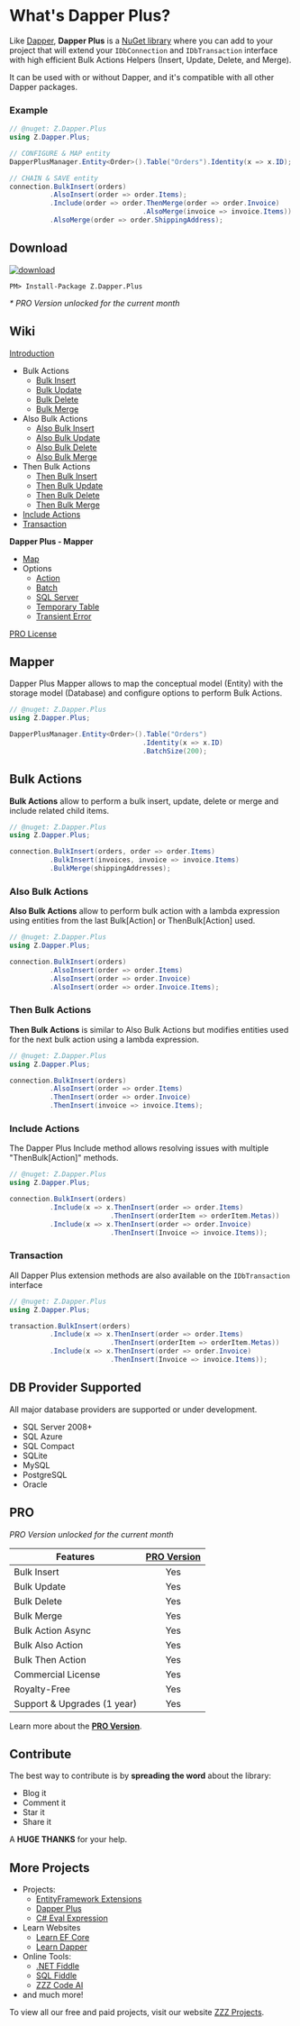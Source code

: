 # What's Dapper Plus?

Like [Dapper](https://github.com/StackExchange/dapper-dot-net), **Dapper Plus** is a [NuGet library](https://www.nuget.org/packages/Z.Dapper.Plus/) where you can add to your project that will extend your `IDbConnection` and `IDbTransaction` interface with high efficient Bulk Actions Helpers (Insert, Update, Delete, and Merge).

It can be used with or without Dapper, and it's compatible with all other Dapper packages.

### Example
```csharp
// @nuget: Z.Dapper.Plus
using Z.Dapper.Plus;

// CONFIGURE & MAP entity
DapperPlusManager.Entity<Order>().Table("Orders").Identity(x => x.ID);

// CHAIN & SAVE entity
connection.BulkInsert(orders)
          .AlsoInsert(order => order.Items);
          .Include(order => order.ThenMerge(order => order.Invoice)
                                 .AlsoMerge(invoice => invoice.Items))
          .AlsoMerge(order => order.ShippingAddress);	
```

## Download
<a href="https://www.nuget.org/packages/Z.Dapper.Plus/" target="_blank"><img src="https://zzzprojects.github.io/images/nuget/dapper-plus-v.svg" alt="download" /></a>
<a href="https://www.nuget.org/packages/Z.Dapper.Plus/" target="_blank"><img src="https://zzzprojects.github.io/images/nuget/dapper-plus-d.svg" alt="" /></a>

```
PM> Install-Package Z.Dapper.Plus
```

_* PRO Version unlocked for the current month_

## Wiki
[Introduction](https://dapper-plus.net/overview)

- Bulk Actions
   - [Bulk Insert](https://dapper-plus.net/bulk-insert)
   - [Bulk Update](https://dapper-plus.net/bulk-update)
   - [Bulk Delete](https://dapper-plus.net/bulk-delete)
   - [Bulk Merge](https://dapper-plus.net/bulk-merge)
- Also Bulk Actions
   - [Also Bulk Insert](https://dapper-plus.net/also-bulk-insert)
   - [Also Bulk Update](https://dapper-plus.net/also-bulk-update)
   - [Also Bulk Delete](https://dapper-plus.net/also-bulk-delete)
   - [Also Bulk Merge](https://dapper-plus.net/also-bulk-merge)
- Then Bulk Actions
   - [Then Bulk Insert](https://dapper-plus.net/then-bulk-insert)
   - [Then Bulk Update](https://dapper-plus.net/then-bulk-update)
   - [Then Bulk Delete](https://dapper-plus.net/then-bulk-delete)
   - [Then Bulk Merge](https://dapper-plus.net/then-bulk-merge)
- [Include Actions](https://dapper-plus.net/include-actions)
- [Transaction](https://dapper-plus.net/transaction)

**Dapper Plus - Mapper**
- [Map](https://dapper-plus.net/map)
- Options
   - [Action](https://dapper-plus.net/action-options)
   - [Batch](https://dapper-plus.net/batch-options)
   - [SQL Server](https://dapper-plus.net/sql-server-options)
   - [Temporary Table](https://dapper-plus.net/temporary-table-options)
   - [Transient Error](https://dapper-plus.net/transient-error-options)

[PRO License](https://dapper-plus.net/licensing)

## Mapper
Dapper Plus Mapper allows to map the conceptual model (Entity) with the storage model (Database) and configure options to perform Bulk Actions.
```csharp
// @nuget: Z.Dapper.Plus
using Z.Dapper.Plus;

DapperPlusManager.Entity<Order>().Table("Orders")
                                 .Identity(x => x.ID)
                                 .BatchSize(200);
```

## Bulk Actions
**Bulk Actions** allow to perform a bulk insert, update, delete or merge and include related child items.
```csharp
// @nuget: Z.Dapper.Plus
using Z.Dapper.Plus;

connection.BulkInsert(orders, order => order.Items)
          .BulkInsert(invoices, invoice => invoice.Items)
          .BulkMerge(shippingAddresses);
```
### Also Bulk Actions
**Also Bulk Actions** allow to perform bulk action with a lambda expression using entities from the last Bulk[Action] or ThenBulk[Action] used.

```csharp
// @nuget: Z.Dapper.Plus
using Z.Dapper.Plus;

connection.BulkInsert(orders)
          .AlsoInsert(order => order.Items)
          .AlsoInsert(order => order.Invoice)
          .AlsoInsert(order => order.Invoice.Items);
```
### Then Bulk Actions
**Then Bulk Actions** is similar to Also Bulk Actions but modifies entities used for the next bulk action using a lambda expression.

```csharp
// @nuget: Z.Dapper.Plus
using Z.Dapper.Plus;

connection.BulkInsert(orders)
          .AlsoInsert(order => order.Items)
          .ThenInsert(order => order.Invoice)
          .ThenInsert(invoice => invoice.Items);
```

### Include Actions
The Dapper Plus Include method allows resolving issues with multiple "ThenBulk[Action]" methods.

```csharp
// @nuget: Z.Dapper.Plus
using Z.Dapper.Plus;

connection.BulkInsert(orders)
          .Include(x => x.ThenInsert(order => order.Items)
                         .ThenInsert(orderItem => orderItem.Metas))
          .Include(x => x.ThenInsert(order => order.Invoice)
                         .ThenInsert(Invoice => invoice.Items));   	
```

### Transaction
All Dapper Plus extension methods are also available on the `IDbTransaction` interface
```csharp
// @nuget: Z.Dapper.Plus
using Z.Dapper.Plus;

transaction.BulkInsert(orders)
          .Include(x => x.ThenInsert(order => order.Items)
                         .ThenInsert(orderItem => orderItem.Metas))
          .Include(x => x.ThenInsert(order => order.Invoice)
                         .ThenInsert(Invoice => invoice.Items));   	
```

## DB Provider Supported
All major database providers are supported or under development.
- SQL Server 2008+
- SQL Azure
- SQL Compact
- SQLite
- MySQL
- PostgreSQL
- Oracle

## PRO
_PRO Version unlocked for the current month_

Features                    | [PRO Version](https://dapper-plus.net/#pro)
--------                    | :-------------: |
Bulk Insert                 | Yes
Bulk Update                 | Yes
Bulk Delete                 | Yes
Bulk Merge                  | Yes
Bulk Action Async           | Yes
Bulk Also Action            | Yes
Bulk Then Action            | Yes
Commercial License          | Yes
Royalty-Free                | Yes
Support & Upgrades (1 year) | Yes

Learn more about the **[PRO Version](https://dapper-plus.net/#pro)**.

## Contribute

The best way to contribute is by **spreading the word** about the library:

 - Blog it
 - Comment it
 - Star it
 - Share it
 
A **HUGE THANKS** for your help.

## More Projects

- Projects:
   - [EntityFramework Extensions](https://entityframework-extensions.net/)
   - [Dapper Plus](https://dapper-plus.net/)
   - [C# Eval Expression](https://eval-expression.net/)
- Learn Websites
   - [Learn EF Core](https://www.learnentityframeworkcore.com/)
   - [Learn Dapper](https://www.learndapper.com/)
- Online Tools:
   - [.NET Fiddle](https://dotnetfiddle.net/)
   - [SQL Fiddle](https://sqlfiddle.com/)
   - [ZZZ Code AI](https://zzzcode.ai/)
- and much more!

To view all our free and paid projects, visit our website [ZZZ Projects](https://zzzprojects.com/).
